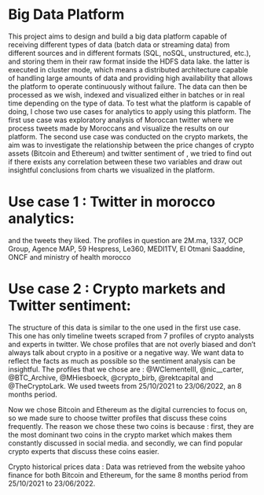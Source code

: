 # Big Data Platform

This project aims to design and build a big data platform capable of receiving different
types of data (batch data or streaming data) from different sources and in different formats
(SQL, noSQL, unstructured, etc.), and storing them in their raw format inside the HDFS data
lake. the latter is executed in cluster mode, which means a distributed architecture capable
of handling large amounts of data and providing high availability that allows the platform to
operate continuously without failure. The data can then be processed as we wish, indexed and
visualized either in batches or in real time depending on the type of data.
To test what the platform is capable of doing, I chose two use cases for analytics to apply
using this platform. The first use case was exploratory analysis of Moroccan twitter where we
process tweets made by Moroccans and visualize the results on our platform. The second use
case was conducted on the crypto markets, the aim was to investigate the relationship between
the price changes of crypto assets (Bitcoin and Ethereum) and twitter sentiment of , we tried
to find out if there exists any correlation between these two variables and draw out insightful
conclusions from charts we visualized in the platform.

# Use case 1 : Twitter in morocco analytics:

and the tweets they liked. The profiles in question are 2M.ma, 1337, OCP Group, Agence MAP,
59
Hespress, Le360, MEDI1TV, El Otmani Saaddine, ONCF and ministry of health morocco

# Use case 2 : Crypto markets and Twitter sentiment:

The structure of this data is similar to the one used in the first use case. This one has
only timeline tweets scraped from 7 profiles of crypto analysts and experts in twitter. We
chose profiles that are not overly biased and don’t always talk about crypto in a positive
or a negative way. We want data to reflect the facts as much as possible so the sentiment
analysis can be insightful. The profiles that we chose are : @WClementeIII, @nic__carter,
@BTC_Archive, @MHiesboeck, @crypto_birb, @rektcapital and @TheCryptoLark. We used
tweets from 25/10/2021 to 23/06/2022, an 8 months period.

Now we chose Bitcoin and Ethereum as the digital currencies to focus on, so we made sure
to choose twitter profiles that discuss these coins frequently. The reason we chose these two
coins is because : first, they are the most dominant two coins in the crypto market which makes
them constantly discussed in social media. and secondly, we can find popular crypto experts
that discuss these coins easier.

Crypto historical prices data : 
Data was retrieved from the website yahoo finance for both Bitcoin and Ethereum, for the
same 8 months period from 25/10/2021 to 23/06/2022.

